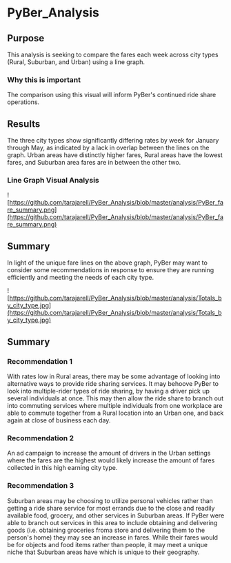 # PyBer_Analysis

## Purpose

This analysis is seeking to compare the fares each week across city types (Rural, Suburban, and Urban) using a line graph. 
### Why this is important
The comparison using this visual will inform PyBer's continued ride share operations.

## Results

The three city types show significantly differing rates by week for January through May, as indicated by a lack in overlap between the lines on the graph. Urban areas have distinctly higher fares, Rural areas have the lowest fares, and Suburban area fares are in between the other two.

### Line Graph Visual Analysis

![https://github.com/tarajarell/PyBer_Analysis/blob/master/analysis/PyBer_fare_summary.png](https://github.com/tarajarell/PyBer_Analysis/blob/master/analysis/PyBer_fare_summary.png)

## Summary

In light of the unique fare lines on the above graph, PyBer may want to consider some recommendations in response to ensure they are running efficiently and meeting the needs of each city type.

![https://github.com/tarajarell/PyBer_Analysis/blob/master/analysis/Totals_by_city_type.jpg](https://github.com/tarajarell/PyBer_Analysis/blob/master/analysis/Totals_by_city_type.jpg)

## Summary

### Recommendation 1

With rates low in Rural areas, there may be some advantage of looking into alternative ways to provide ride sharing services. It may behoove PyBer to look into multiple-rider types of ride sharing, by having a driver pick up several individuals at once. This may then allow the ride share to branch out into commuting services where multiple individuals from one workplace are able to commute together from a Rural location into an Urban one, and back again at close of business each day.

### Recommendation 2

An ad campaign to increase the amount of drivers in the Urban settings where the fares are the highest would likely increase the amount of fares collected in this high earning city type. 

### Recommendation 3

Suburban areas may be choosing to utilize personal vehicles rather than getting a ride share service for most errands due to the close and readily available food, grocery, and other services in Suburban areas. If PyBer were able to branch out services in this area to include obtaining and delivering goods (i.e. obtaining groceries froma store and delivering them to the person's home) they may see an increase in fares. While their fares would be for objects and food items rather than people, it may meet a unique niche that Suburban areas have which is unique to their geography.
